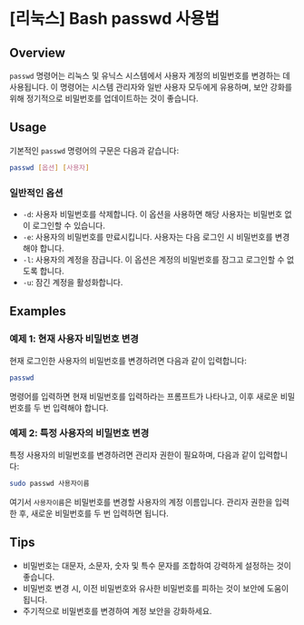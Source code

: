 # [리눅스] Bash passwd 사용법

## Overview
`passwd` 명령어는 리눅스 및 유닉스 시스템에서 사용자 계정의 비밀번호를 변경하는 데 사용됩니다. 이 명령어는 시스템 관리자와 일반 사용자 모두에게 유용하며, 보안 강화를 위해 정기적으로 비밀번호를 업데이트하는 것이 좋습니다.

## Usage
기본적인 `passwd` 명령어의 구문은 다음과 같습니다:

```bash
passwd [옵션] [사용자]
```

### 일반적인 옵션
- `-d`: 사용자 비밀번호를 삭제합니다. 이 옵션을 사용하면 해당 사용자는 비밀번호 없이 로그인할 수 있습니다.
- `-e`: 사용자의 비밀번호를 만료시킵니다. 사용자는 다음 로그인 시 비밀번호를 변경해야 합니다.
- `-l`: 사용자의 계정을 잠급니다. 이 옵션은 계정의 비밀번호를 잠그고 로그인할 수 없도록 합니다.
- `-u`: 잠긴 계정을 활성화합니다.

## Examples
### 예제 1: 현재 사용자 비밀번호 변경
현재 로그인한 사용자의 비밀번호를 변경하려면 다음과 같이 입력합니다:

```bash
passwd
```

명령어를 입력하면 현재 비밀번호를 입력하라는 프롬프트가 나타나고, 이후 새로운 비밀번호를 두 번 입력해야 합니다.

### 예제 2: 특정 사용자의 비밀번호 변경
특정 사용자의 비밀번호를 변경하려면 관리자 권한이 필요하며, 다음과 같이 입력합니다:

```bash
sudo passwd 사용자이름
```

여기서 `사용자이름`은 비밀번호를 변경할 사용자의 계정 이름입니다. 관리자 권한을 입력한 후, 새로운 비밀번호를 두 번 입력하면 됩니다.

## Tips
- 비밀번호는 대문자, 소문자, 숫자 및 특수 문자를 조합하여 강력하게 설정하는 것이 좋습니다.
- 비밀번호 변경 시, 이전 비밀번호와 유사한 비밀번호를 피하는 것이 보안에 도움이 됩니다.
- 주기적으로 비밀번호를 변경하여 계정 보안을 강화하세요.